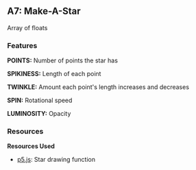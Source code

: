 ## A7: Make-A-Star

Array of floats

### Features

**POINTS:** Number of points the star has

**SPIKINESS:** Length of each point

**TWINKLE:** Amount each point's length increases and decreases

**SPIN:** Rotational speed

**LUMINOSITY:** Opacity

### Resources

**Resources Used**

-   [p5.js](https://p5js.org/examples/form-star.html): Star drawing function
